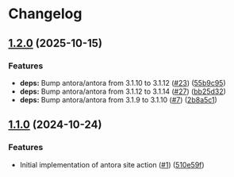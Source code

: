 # Changelog

## [1.2.0](https://github.com/philips-software/antora-site-action/compare/v1.1.0...v1.2.0) (2025-10-15)


### Features

* **deps:** Bump antora/antora from 3.1.10 to 3.1.12 ([#23](https://github.com/philips-software/antora-site-action/issues/23)) ([55b9c95](https://github.com/philips-software/antora-site-action/commit/55b9c95aa915b286683a1db9370f87f8ecbc5c7e))
* **deps:** Bump antora/antora from 3.1.12 to 3.1.14 ([#27](https://github.com/philips-software/antora-site-action/issues/27)) ([bb25d32](https://github.com/philips-software/antora-site-action/commit/bb25d3270e166077a42a6004bba193b86af835b3))
* **deps:** Bump antora/antora from 3.1.9 to 3.1.10 ([#7](https://github.com/philips-software/antora-site-action/issues/7)) ([2b8a5c1](https://github.com/philips-software/antora-site-action/commit/2b8a5c16782dd7d946d27d9616396aea372e169a))

## [1.1.0](https://github.com/philips-software/antora-site-action/compare/v1.0.0...v1.1.0) (2024-10-24)


### Features

* Initial implementation of antora site action ([#1](https://github.com/philips-software/antora-site-action/issues/1)) ([510e59f](https://github.com/philips-software/antora-site-action/commit/510e59f0b76a97fec612367bf3c952f48c7f59e9))
